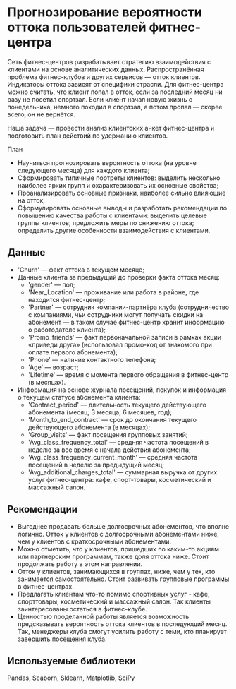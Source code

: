 # Прогнозирование вероятности оттока пользователей фитнес-центра

Сеть фитнес-центров разрабатывает стратегию взаимодействия с клиентами на основе аналитических данных. Распространённая проблема фитнес-клубов и других сервисов — отток клиентов. Индикаторы оттока зависят от специфики отрасли. Для фитнес-центра можно считать, что клиент попал в отток, если за последний месяц ни разу не посетил спортзал. Если клиент начал новую жизнь с понедельника, немного походил в спортзал, а потом пропал — скорее всего, он не вернётся.

Наша задача — провести анализ клиентских анкет фитнес-центра и подготовить план действий по удержанию клиентов.

План
- Научиться прогнозировать вероятность оттока (на уровне следующего месяца) для каждого клиента;
- Сформировать типичные портреты клиентов: выделить несколько наиболее ярких групп и охарактеризовать их основные свойства;
- Проанализировать основные признаки, наиболее сильно влияющие на отток;
- Сформулировать основные выводы и разработать рекомендации по повышению качества работы с клиентами: выделить целевые группы клиентов; предложить меры по снижению оттока; определить другие особенности взаимодействия с клиентами.

## Данные

- 'Churn' — факт оттока в текущем месяце;
- Данные клиента за предыдущий до проверки факта оттока месяц:
  - 'gender' — пол;
  - 'Near_Location' — проживание или работа в районе, где находится фитнес-центр;
  - 'Partner' — сотрудник компании-партнёра клуба (сотрудничество с компаниями, чьи сотрудники могут получать скидки на абонемент — в таком случае фитнес-центр хранит информацию о работодателе клиента);
  - 'Promo_friends' — факт первоначальной записи в рамках акции «приведи друга» (использовал промо-код от знакомого при оплате первого абонемента);
  - 'Phone' — наличие контактного телефона;
  - 'Age' — возраст;
  - 'Lifetime' — время с момента первого обращения в фитнес-центр (в месяцах).
- Информация на основе журнала посещений, покупок и информация о текущем статусе абонемента клиента:
  - 'Contract_period' — длительность текущего действующего абонемента (месяц, 3 месяца, 6 месяцев, год);
  - 'Month_to_end_contract' — срок до окончания текущего действующего абонемента (в месяцах);
  - 'Group_visits' — факт посещения групповых занятий;
  - 'Avg_class_frequency_total' — средняя частота посещений в неделю за все время с начала действия абонемента;
  - 'Avg_class_frequency_current_month' — средняя частота посещений в неделю за предыдущий месяц;
  - 'Avg_additional_charges_total' — суммарная выручка от других услуг фитнес-центра: кафе, спорт-товары, косметический и массажный салон.

## Рекомендации
-	Выгоднее продавать больше долгосрочных абонементов, что вполне логично. Отток у клиентов с долгосрочными абонементами ниже, чем у клиентов с краткосрочными абонементами.
-	Можно отметить, что у клиентов, пришедших по каким-то акциям или партнерским программам, также доля оттока ниже. Стоит продолжать работу в этом направлении.
-	Отток у клиентов, занимающихся в группах, ниже, чем у тех, кто занимается самостоятельно. Стоит развивать групповые программы в фитнес-центрах.
-	Предлагать клиентам что-то помимо спортивных услуг - кафе, спорттовары, косметический и массажный салон. Так клиенты заинтересованы остаться в фитнес-клубе.
-	Ценностью проделанной работы является возможность предсказывать вероятность оттока клиентов в последующий месяц. Так, менеджеры клуба смогут усилить работу с теми, кто планирует завершить посещения клуба.

## Используемые библиотеки
Pandas, Seaborn, Sklearn, Matplotlib, SciPy
